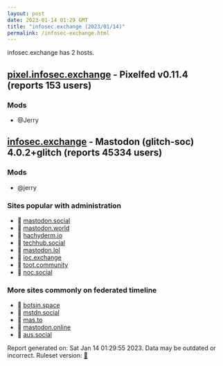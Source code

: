 ```yaml
---
layout: post
date: 2023-01-14 01:29 GMT
title: "infosec.exchange (2023/01/14)"
permalink: /infosec-exchange.html
---
```


infosec.exchange has 2 hosts.

## [pixel.infosec.exchange](https://pixel.infosec.exchange) - Pixelfed v0.11.4 (reports 153 users)

### Mods
 * @Jerry

## [infosec.exchange](https://infosec.exchange) - Mastodon (glitch-soc) 4.0.2+glitch (reports 45334 users)

### Mods
 * @jerry

### Sites popular with administration

* 🐘 [mastodon.social](/mastodon-social.html)
* 🐘 [mastodon.world](/mastodon-world.html)
* 🐘 [hachyderm.io](/hachyderm-io.html)
* 🐘 [techhub.social](/techhub-social.html)
* 🐘 [mastodon.lol](/mastodon-lol.html)
* 🐘 [ioc.exchange](/ioc-exchange.html)
* 🐘 [toot.community](/toot-community.html)
* 🐘 [noc.social](/noc-social.html)

### More sites commonly on federated timeline

* 🐘 [botsin.space](/botsin-space.html)
* 🐘 [mstdn.social](/mstdn-social.html)
* 🐘 [mas.to](/mas-to.html)
* 🐘 [mastodon.online](/mastodon-online.html)
* 🐘 [aus.social](/aus-social.html)

Report generated on: Sat Jan 14 01:29:55 2023. Data may be outdated or incorrect.
Ruleset version: [🧁](/version-cupcake)

